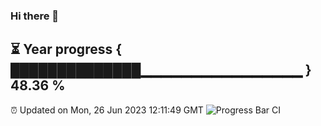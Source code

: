### Hi there 👋
⏳ Year progress { ██████████████▁▁▁▁▁▁▁▁▁▁▁▁▁▁▁▁ } 48.36 %
---
⏰ Updated on Mon, 26 Jun 2023 12:11:49 GMT
![Progress Bar CI](https://github.com/Moyi321/Moyi321/workflows/Progress%20Bar%20CI/badge.svg)
